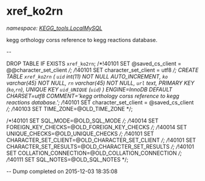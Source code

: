 ﻿# xref_ko2rn
_namespace: [KEGG_tools.LocalMySQL](./index.md)_

kegg orthology corss reference to kegg reactions database.
 
 --
 
 DROP TABLE IF EXISTS `xref_ko2rn`;
 /*!40101 SET @saved_cs_client = @@character_set_client */;
 /*!40101 SET character_set_client = utf8 */;
 CREATE TABLE `xref_ko2rn` (
 `uid` int(11) NOT NULL AUTO_INCREMENT,
 `ko` varchar(45) NOT NULL,
 `rn` varchar(45) NOT NULL,
 `url` text,
 PRIMARY KEY (`ko`,`rn`),
 UNIQUE KEY `uid_UNIQUE` (`uid`)
 ) ENGINE=InnoDB DEFAULT CHARSET=utf8 COMMENT='kegg orthology corss reference to kegg reactions database.';
 /*!40101 SET character_set_client = @saved_cs_client */;
 /*!40103 SET TIME_ZONE=@OLD_TIME_ZONE */;
 
 /*!40101 SET SQL_MODE=@OLD_SQL_MODE */;
 /*!40014 SET FOREIGN_KEY_CHECKS=@OLD_FOREIGN_KEY_CHECKS */;
 /*!40014 SET UNIQUE_CHECKS=@OLD_UNIQUE_CHECKS */;
 /*!40101 SET CHARACTER_SET_CLIENT=@OLD_CHARACTER_SET_CLIENT */;
 /*!40101 SET CHARACTER_SET_RESULTS=@OLD_CHARACTER_SET_RESULTS */;
 /*!40101 SET COLLATION_CONNECTION=@OLD_COLLATION_CONNECTION */;
 /*!40111 SET SQL_NOTES=@OLD_SQL_NOTES */;
 
 -- Dump completed on 2015-12-03 18:35:08




